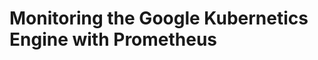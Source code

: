 # Monitoring the Google Kubernetics Engine with Prometheus


<!--stackedit_data:
eyJoaXN0b3J5IjpbMzQyNzEyMTM0LDEzNDEwNjk2NzhdfQ==
-->